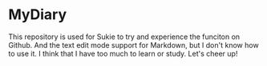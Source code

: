 # MyDiary

This repository is used for Sukie to try and experience the funciton on Github.
And the text edit mode support for Markdown, but I don't know how to use it. I think that I have too much to learn or study. Let's cheer up!
